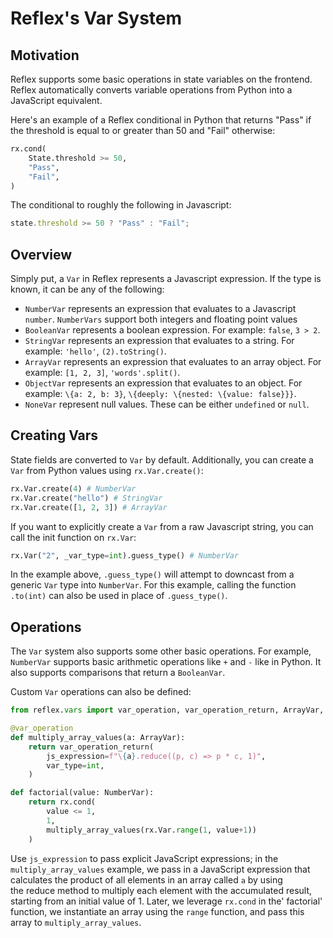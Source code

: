 # Reflex's Var System

## Motivation

Reflex supports some basic operations in state variables on the frontend.
Reflex automatically converts variable operations from Python into a JavaScript equivalent.

Here's an example of a Reflex conditional in Python that returns "Pass" if the threshold is equal to or greater than 50 and "Fail" otherwise:

```py
rx.cond(
    State.threshold >= 50,
    "Pass",
    "Fail",
)
```

 The conditional to roughly the following in Javascript:

```js
state.threshold >= 50 ? "Pass" : "Fail";
```

## Overview

Simply put, a `Var` in Reflex represents a Javascript expression.
If the type is known, it can be any of the following:

- `NumberVar` represents an expression that evaluates to a Javascript `number`. `NumberVars` support both integers and floating point values
- `BooleanVar` represents a boolean expression. For example: `false`, `3 > 2`.
- `StringVar` represents an expression that evaluates to a string. For example: `'hello'`, `(2).toString()`.
- `ArrayVar` represents an expression that evaluates to an array object. For example: `[1, 2, 3]`, `'words'.split()`.
- `ObjectVar` represents an expression that evaluates to an object. For example: `\{a: 2, b: 3}`, `\{deeply: \{nested: \{value: false}}}`.
- `NoneVar` represent null values. These can be either `undefined` or `null`.

## Creating Vars

State fields are converted to `Var` by default. Additionally, you can create a `Var` from Python values using `rx.Var.create()`:

```py
rx.Var.create(4) # NumberVar
rx.Var.create("hello") # StringVar
rx.Var.create([1, 2, 3]) # ArrayVar
```

If you want to explicitly create a `Var` from a raw Javascript string, you can call the init function on `rx.Var`:

```py
rx.Var("2", _var_type=int).guess_type() # NumberVar
```

In the example above, `.guess_type()` will attempt to downcast from a generic `Var` type into `NumberVar`.
For this example, calling the function `.to(int)` can also be used in place of `.guess_type()`.

## Operations

The `Var` system also supports some other basic operations.
For example, `NumberVar` supports basic arithmetic operations like `+` and `-` like in Python.
It also supports comparisons that return a `BooleanVar`.

Custom `Var` operations can also be defined:

```py
from reflex.vars import var_operation, var_operation_return, ArrayVar, NumberVar

@var_operation
def multiply_array_values(a: ArrayVar):
    return var_operation_return(
        js_expression=f"\{a}.reduce((p, c) => p * c, 1)",
        var_type=int,
    )

def factorial(value: NumberVar):
    return rx.cond(
        value <= 1,
        1,
        multiply_array_values(rx.Var.range(1, value+1))
    )
```

Use `js_expression` to pass explicit JavaScript expressions; in the `multiply_array_values` example, we pass in a JavaScript expression that calculates the product of all elements in an array called `a` by using the reduce method to multiply each element with the accumulated result, starting from an initial value of 1.
Later, we leverage `rx.cond` in the' factorial' function, we instantiate an array using the `range` function, and pass this array to `multiply_array_values`.
